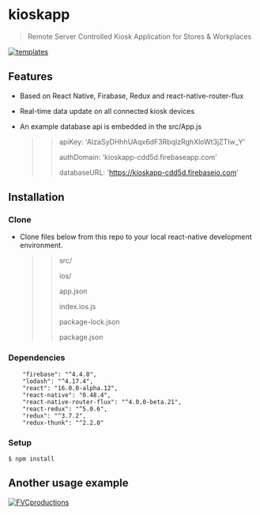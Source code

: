 # kioskapp

> Remote Server Controlled Kiosk Application for Stores & Workplaces

> 

<a href="http://i.hizliresim.com/gO9VJ5.png"><img src="http://i.hizliresim.com/gO9VJ5.png" title="templates" alt="templates"></a>

## Features
- Based on React Native, Firabase, Redux and react-native-router-flux
- Real-time data update on all connected kiosk devices
- An example database api is embedded in the src/App.js

  >>  apiKey: 'AIzaSyDHhhUAqx6dF3RbqIzRghXloWt3jZTIw_Y'
  >>  
  >>  authDomain: 'kioskapp-cdd5d.firebaseapp.com'
  >>  
  >>  databaseURL: 'https://kioskapp-cdd5d.firebaseio.com'

## Installation

### Clone

- Clone files below from this repo to your local react-native development environment.
  >> src/
  >> 
  >> ios/
  >> 
  >> app.json
  >> 
  >> index.ios.js
  >> 
  >> package-lock.json
  >> 
  >> package.json

### Dependencies

		"firebase": "^4.4.0",
		"lodash": "^4.17.4",
		"react": "16.0.0-alpha.12",
		"react-native": "0.48.4",
		"react-native-router-flux": "^4.0.0-beta.21",
		"react-redux": "^5.0.6",
		"redux": "^3.7.2",
		"redux-thunk": "^2.2.0"

### Setup

```shell
$ npm install
```



## Another usage example

<a href="https://i.hizliresim.com/LbO1oz.png"><img src="https://i.hizliresim.com/LbO1oz.png" title="FVCproductions" alt="FVCproductions"></a>

